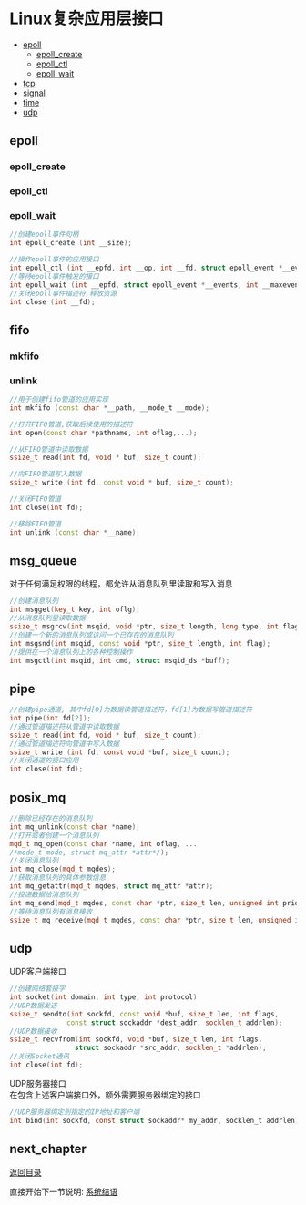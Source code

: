 # Linux复杂应用层接口

- [epoll](epoll)
  - [epoll_create](#epoll_create)
  - [epoll_ctl](#epoll_ctl)
  - [epoll_wait](#epoll_wait)
- [tcp](tcp)
- [signal](signal)
- [time](time)
- [udp](udp)

## epoll

### epoll_create

### epoll_ctl

### epoll_wait

```cpp
//创建epoll事件句柄
int epoll_create (int __size);

//操作epoll事件的应用接口
int epoll_ctl (int __epfd, int __op, int __fd, struct epoll_event *__event)
//等待epoll事件触发的接口
int epoll_wait (int __epfd, struct epoll_event *__events, int __maxevents, int __timeout);
//关闭epoll事件描述符,释放资源
int close (int __fd);
```

## fifo

### mkfifo

### unlink

```cpp
//用于创建fifo管道的应用实现
int mkfifo (const char *__path, __mode_t __mode);

//打开FIFO管道,获取后续使用的描述符
int open(const char *pathname, int oflag,...);

//从FIFO管道中读取数据  
ssize_t read(int fd, void * buf, size_t count);

//向FIFO管道写入数据  
ssize_t write (int fd, const void * buf, size_t count);

//关闭FIFO管道
int close(int fd);

//移除FIFO管道
int unlink (const char *__name);
```  

## msg_queue

对于任何满足权限的线程，都允许从消息队列里读取和写入消息

```cpp
//创建消息队列
int msgget(key_t key, int oflg);
//从消息队列里读取数据
ssize_t msgrcv(int msqid, void *ptr, size_t length, long type, int flag);
//创建一个新的消息队列或访问一个已存在的消息队列
int msgsnd(int msqid, const void *ptr, size_t length, int flag);
//提供在一个消息队列上的各种控制操作
int msgctl(int msqid, int cmd, struct msqid_ds *buff);
```

## pipe

```c
//创建pipe通道, 其中fd[0]为数据读管道描述符，fd[1]为数据写管道描述符
int pipe(int fd[2]);
//通过管道描述符从管道中读取数据  
ssize_t read(int fd, void * buf, size_t count);  
//通过管道描述符向管道中写入数据
ssize_t write (int fd, const void *buf, size_t count);  
//关闭通道的接口应用
int close(int fd);
```  

## posix_mq

```cpp
//删除已经存在的消息队列
int mq_unlink(const char *name);    
//打开或者创建一个消息队列
mqd_t mq_open(const char *name, int oflag, ... 
/*mode_t mode, struct mq_attr *attr*/);
//关闭消息队列  
int mq_close(mqd_t mqdes);
//获取消息队列的具体参数信息
int mq_getattr(mqd_t mqdes, struct mq_attr *attr);
//投递数据给消息队列
int mq_send(mqd_t mqdes, const char *ptr, size_t len, unsigned int prio);
//等待消息队列有消息接收
ssize_t mq_receive(mqd_t mqdes, const char *ptr, size_t len, unsigned int *prio);   
```

## udp

UDP客户端接口

```cpp
//创建网络套接字  
int socket(int domain, int type, int protocol)  
//UDP数据发送  
ssize_t sendto(int sockfd, const void *buf, size_t len, int flags,  
              const struct sockaddr *dest_addr, socklen_t addrlen);   
//UDP数据接收  
ssize_t recvfrom(int sockfd, void *buf, size_t len, int flags,  
                struct sockaddr *src_addr, socklen_t *addrlen);  
//关闭Socket通讯  
int close(int fd); 
```

UDP服务器接口  
在包含上述客户端接口外，额外需要服务器绑定的接口 

```c
//UDP服务器绑定到指定的IP地址和客户端  
int bind(int sockfd, const struct sockaddr* my_addr, socklen_t addrlen);  
```

## next_chapter

[返回目录](../README.md)

直接开始下一节说明: [系统结语](./ch05.conclusion.md)
